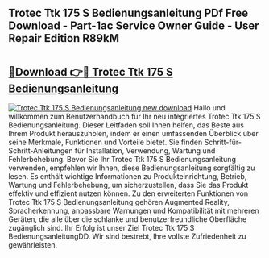 ## Trotec Ttk 175 S Bedienungsanleitung PDf Free Download - Part-1ac Service Owner Guide - User Repair Edition R89kM

# <h2><a href="http://df1arf7.blite.top/?on=Trotec+Ttk+175+S+Bedienungsanleitung">🔗Download 👉🔴 Trotec Ttk 175 S Bedienungsanleitung</a></h2>

[![Trotec Ttk 175 S Bedienungsanleitung new download](https://i.imgur.com/lujVjoI.png)](http://df1arf7.blite.top/?on=Trotec+Ttk+175+S+Bedienungsanleitung)
Hallo und willkommen zum Benutzerhandbuch für Ihr neu integriertes Trotec Ttk 175 S Bedienungsanleitung. Dieser Leitfaden soll Ihnen helfen, das Beste aus Ihrem Produkt herauszuholen, indem er einen umfassenden Überblick über seine Merkmale, Funktionen und Vorteile bietet. Sie finden Schritt-für-Schritt-Anleitungen für Installation, Verwendung, Wartung und Fehlerbehebung. Bevor Sie Ihr Trotec Ttk 175 S Bedienungsanleitung verwenden, empfehlen wir Ihnen, diese Bedienungsanleitung sorgfältig zu lesen. Es enthält wichtige Informationen zu Produkteinrichtung, Betrieb, Wartung und Fehlerbehebung, um sicherzustellen, dass Sie das Produkt effektiv und effizient nutzen können. Zu den erweiterten Funktionen von Trotec Ttk 175 S Bedienungsanleitung gehören Augmented Reality, Spracherkennung, anpassbare Warnungen und Kompatibilität mit mehreren Geräten, die alle über die schlanke und benutzerfreundliche Oberfläche zugänglich sind. Ihr Erfolg ist unser Ziel Trotec Ttk 175 S BedienungsanleitungDD. Wir sind bestrebt, Ihre vollste Zufriedenheit zu gewährleisten.
